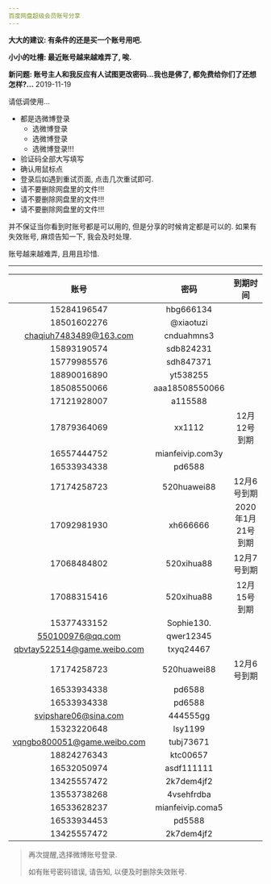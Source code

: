 ```yaml
---
百度网盘超级会员账号分享
---
```


**大大的建议: 有条件的还是买一个账号用吧.**

**小小的吐槽: 最近账号越来越难弄了, 唉.**

**新问题: 账号主人和我反应有人试图更改密码...我也是佛了, 都免费给你们了还想怎样?...**        2019-11-19

请低调使用...

- 都是选微博登录
    - 选微博登录
    - 选微博登录
    - 选微博登录!!!
- 验证码全部大写填写
- 确认用鼠标点
- 登录后如遇到重试页面, 点击几次重试即可.
- 请不要删除网盘里的文件!!!
- 请不要删除网盘里的文件!!!
- 请不要删除网盘里的文件!!!

并不保证当你看到时账号都是可以用的, 但是分享的时候肯定都是可以的. 
如果有失效账号, 麻烦告知一下, 我会及时处理.

账号越来越难弄, 且用且珍惜.

------



|       账号        |       密码       | 到期时间 |
| :---------------: | :--------------: | :------: |
| 15284196547 | hbg666134 |  |
| 18501602276 | @xiaotuzi |  |
| chaqiuh7483489@163.com | cnduahmns3 |  |
| 15893190574 | sdb824231 |  |
| 15779985576 | sdh847371 |  |
| 18890016890 | yt538255 |  |
| 18508550066 | aaa18508550066 |  |
| 17121928007 | a115588 |  |
| 17879364069 | xx1112 | 12月12号到期 |
| 16557444752 | mianfeivip.com3y |  |
| 16533934338 | pd6588 |  |
| 17174258723 | 520huawei88 | 12月6号到期 |
| 17092981930 | xh666666 | 2020年1月21号到期 |
| 17068484802 | 520xihua88 | 12月7号到期 |
| 17088315416 | 520xihua88 | 12月15号到期 |
| 15377433152 | Sophie130. |  |
| 550100976@qq.com | qwer12345 |  |
| qbvtay522514@game.weibo.com | txyq24467 |  |
| 17174258723 | 520huawei88 | 12月6号到期 |
| 16533934338 | pd6588 |  |
| 16533934338 | pd6588 |  |
| svipshare06@sina.com | 444555gg |  |
| 15323220648 | lsy1199 | |
| vqngbo800051@game.weibo.com | tubj73671 | |
| 18824276343 | ktc00657 | |
| 16532050974 | asdf111111 | |
| 13425557472 | 2k7dem4jf2 | |
| 13553738268 | 4vsehfrdba | |
| 16533628237 | mianfeivip.coma5 | |
| 16533934453 | pd5588 | |
| 13425557472 | 2k7dem4jf2 | |


>  再次提醒,选择微博账号登录.
>
>  如有账号密码错误, 请告知, 以便及时删除失效账号.